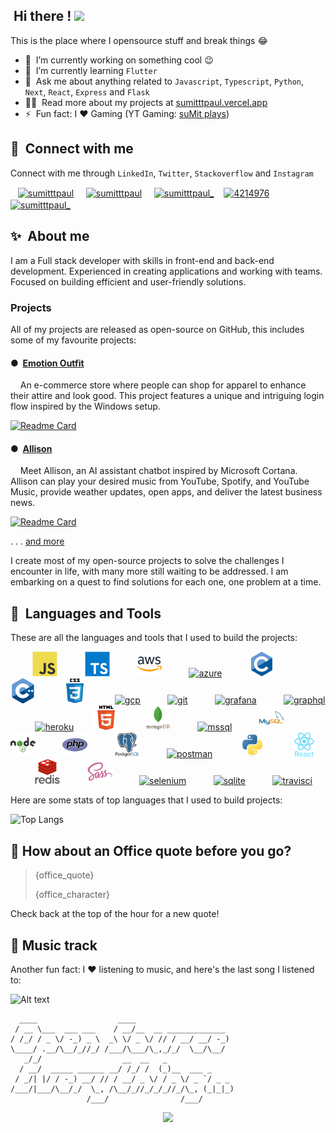 ## &nbsp;Hi there ! <a href="https://www.gautamkrishnar.com/"><img src="https://media.giphy.com/media/hvRJCLFzcasrR4ia7z/giphy.gif" width="5%"></a>
This is the place where I opensource stuff and break things :joy:

- 🔭 &nbsp;I’m currently working on something cool :wink:
- 🌱 &nbsp;I’m currently learning ```Flutter```
- 💬 &nbsp;Ask me about anything related to ```Javascript```, ```Typescript```, ```Python```, ```Next```, ```React```, ```Express``` and ```Flask```
- 👨‍💻 &nbsp;Read more about my projects at [sumitttpaul.vercel.app](https://sumitttpaul.vercel.app/)
- ⚡ &nbsp;Fun fact: I :heart: Gaming (YT Gaming: [suMit plays](https://www.youtube.com/@sumitplays3562))

## 🔗 &nbsp;**Connect with me**
Connect with me through ```LinkedIn```, ```Twitter```, ```Stackoverflow``` and ```Instagram```

&nbsp;&nbsp;&nbsp;<a href="https://linkedin.com/in/sumitttpaul" target="blank"><img align="center" src="https://raw.githubusercontent.com/rahuldkjain/github-profile-readme-generator/master/src/images/icons/Social/linked-in-alt.svg" alt="sumitttpaul" height="30" width="40" /></a>&nbsp;&nbsp;&nbsp;&nbsp;
<a href="mailto:sumitpaul.project@gmail.com" target="blank"><img align="center" src="https://upload.wikimedia.org/wikipedia/commons/7/7e/Gmail_icon_%282020%29.svg" alt="sumitttpaul" height="25" width="35" /></a>&nbsp;&nbsp;&nbsp;&nbsp;
<a href="https://twitter.com/sumitttpaul_" target="blank"><img align="center" src="https://raw.githubusercontent.com/rahuldkjain/github-profile-readme-generator/master/src/images/icons/Social/twitter.svg" alt="sumitttpaul_" height="30" width="40" /></a>&nbsp;&nbsp;&nbsp;
<a href="https://stackoverflow.com/users/13163098/sumeet-kumar-paul" target="blank"><img align="center" src="https://raw.githubusercontent.com/rahuldkjain/github-profile-readme-generator/master/src/images/icons/Social/stack-overflow.svg" alt="4214976" height="30" width="40" /></a>&nbsp;&nbsp;&nbsp;
<a href="https://instagram.com/sumitttpaul_" target="blank"><img align="center" src="https://raw.githubusercontent.com/rahuldkjain/github-profile-readme-generator/master/src/images/icons/Social/instagram.svg" alt="sumitttpaul_" height="30" width="40" /></a>&nbsp;&nbsp;&nbsp;

## ✨ &nbsp;About me
I am a Full stack developer with skills in front-end and back-end development. Experienced in creating applications and working with teams. Focused on building efficient and user-friendly solutions.

### Projects
All of my projects are released as open-source on GitHub, this includes some of my favourite projects:
#### ● &nbsp;[Emotion Outfit](https://emotionoutfit.vercel.app)
&nbsp;&nbsp;&nbsp;&nbsp;An e-commerce store where people can shop for apparel to enhance their attire and look good. This project features a unique and intriguing login flow inspired by the Windows setup.

[![Readme Card](https://github-readme-stats.vercel.app/api/pin/?username=sumittttpaul&repo=Emotion-Outfit&icon_color=F7C03C&border_radius=10&bg_color=151B23&show_owner=true&theme=algolia&hide_border=true)](https://github.com/sumittttpaul/Emotion-Outfit)
#### ● &nbsp;[Allison](https://www.youtube.com/watch?v=tWdmMSgJcY8)
&nbsp;&nbsp;&nbsp;&nbsp;Meet Allison, an AI assistant chatbot inspired by Microsoft Cortana. Allison can play your desired music from YouTube, Spotify, and YouTube Music, provide weather updates, open apps, and deliver the latest business news.

[![Readme Card](https://github-readme-stats.vercel.app/api/pin/?username=sumittttpaul&border_radius=10&icon_color=F7C03C&bg_color=151B23&repo=Allison&theme=algolia&show_owner=true&hide_border=true)](https://github.com/sumittttpaul/Allison)

.&nbsp;.&nbsp;.&nbsp;[and more](https://github.com/sumittttpaul?tab=repositories) 

I create most of my open-source projects to solve the challenges I encounter in life, with many more still waiting to be addressed. I am embarking on a quest to find solutions for each one, one problem at a time.

## 🚀 &nbsp;Languages and Tools
These are all the languages and tools that I used to build the projects:

&nbsp;&nbsp;&nbsp;&nbsp;&nbsp;&nbsp;&nbsp;&nbsp;&nbsp;<a href="https://developer.mozilla.org/en-US/docs/Web/JavaScript" target="_blank"><img src="https://raw.githubusercontent.com/devicons/devicon/master/icons/javascript/javascript-original.svg" alt="javascript" width="40" height="40"/></a>
&nbsp;&nbsp;&nbsp;&nbsp;&nbsp;&nbsp;&nbsp;&nbsp;&nbsp;
<a href="https://www.typescriptlang.org/" target="_blank"><img src="https://raw.githubusercontent.com/devicons/devicon/master/icons/typescript/typescript-original.svg" alt="typescript" width="40" height="40"/></a>
&nbsp;&nbsp;&nbsp;&nbsp;&nbsp;&nbsp;&nbsp;&nbsp;&nbsp;
<a href="https://aws.amazon.com" target="_blank"><img src="https://raw.githubusercontent.com/devicons/devicon/master/icons/amazonwebservices/amazonwebservices-original-wordmark.svg" alt="aws" width="40" height="40"/></a>
&nbsp;&nbsp;&nbsp;&nbsp;&nbsp;&nbsp;&nbsp;&nbsp;&nbsp;
<a href="https://azure.microsoft.com/en-in/" target="_blank"><img src="https://www.vectorlogo.zone/logos/microsoft_azure/microsoft_azure-icon.svg" alt="azure" width="40" height="40"/></a> 
&nbsp;&nbsp;&nbsp;&nbsp;&nbsp;&nbsp;&nbsp;&nbsp;&nbsp;
<a href="https://www.cprogramming.com/" target="_blank"><img src="https://raw.githubusercontent.com/devicons/devicon/master/icons/c/c-original.svg" alt="c" width="40" height="40"/></a> 
&nbsp;&nbsp;&nbsp;&nbsp;&nbsp;&nbsp;&nbsp;&nbsp;&nbsp;
<a href="https://www.w3schools.com/cpp/" target="_blank"><img src="https://raw.githubusercontent.com/devicons/devicon/master/icons/cplusplus/cplusplus-original.svg" alt="cplusplus" width="40" height="40"/></a> 
&nbsp;&nbsp;&nbsp;&nbsp;&nbsp;&nbsp;&nbsp;&nbsp;&nbsp;
<a href="https://www.w3schools.com/css/" target="_blank"><img src="https://raw.githubusercontent.com/devicons/devicon/master/icons/css3/css3-original-wordmark.svg" alt="css3" width="40" height="40"/></a>
&nbsp;&nbsp;&nbsp;&nbsp;&nbsp;&nbsp;&nbsp;&nbsp;&nbsp;
<a href="https://cloud.google.com" target="_blank"><img src="https://www.vectorlogo.zone/logos/google_cloud/google_cloud-icon.svg" alt="gcp" width="40" height="40"/></a> 
&nbsp;&nbsp;&nbsp;&nbsp;&nbsp;&nbsp;&nbsp;&nbsp;&nbsp;
<a href="https://git-scm.com/" target="_blank"><img src="https://www.vectorlogo.zone/logos/git-scm/git-scm-icon.svg" alt="git" width="40" height="40"/></a> 
&nbsp;&nbsp;&nbsp;&nbsp;&nbsp;&nbsp;&nbsp;&nbsp;&nbsp;
<a href="https://grafana.com" target="_blank"><img src="https://www.vectorlogo.zone/logos/grafana/grafana-icon.svg" alt="grafana" width="40" height="40"/></a> 
&nbsp;&nbsp;&nbsp;&nbsp;&nbsp;&nbsp;&nbsp;&nbsp;&nbsp;
<a href="https://graphql.org" target="_blank"><img src="https://www.vectorlogo.zone/logos/graphql/graphql-icon.svg" alt="graphql" width="40" height="40"/></a> 
&nbsp;&nbsp;&nbsp;&nbsp;&nbsp;&nbsp;&nbsp;&nbsp;&nbsp;
<a href="https://heroku.com" target="_blank"><img src="https://www.vectorlogo.zone/logos/heroku/heroku-icon.svg" alt="heroku" width="40" height="40"/></a> &nbsp;&nbsp;&nbsp;&nbsp;&nbsp;&nbsp;
<a href="https://www.w3.org/html/" target="_blank"><img src="https://raw.githubusercontent.com/devicons/devicon/master/icons/html5/html5-original-wordmark.svg" alt="html5" width="40" height="40"/></a> 
&nbsp;&nbsp;&nbsp;&nbsp;&nbsp;&nbsp;&nbsp;&nbsp;&nbsp;
<a href="https://www.mongodb.com/" target="_blank"><img src="https://raw.githubusercontent.com/devicons/devicon/master/icons/mongodb/mongodb-original-wordmark.svg" alt="mongodb" width="40" height="40"/></a> 
&nbsp;&nbsp;&nbsp;&nbsp;&nbsp;&nbsp;&nbsp;&nbsp;&nbsp;
<a href="https://www.microsoft.com/en-us/sql-server" target="_blank"><img src="https://www.svgrepo.com/show/303229/microsoft-sql-server-logo.svg" alt="mssql" width="40" height="40"/></a> 
&nbsp;&nbsp;&nbsp;&nbsp;&nbsp;&nbsp;&nbsp;&nbsp;&nbsp;
<a href="https://www.mysql.com/" target="_blank"><img src="https://raw.githubusercontent.com/devicons/devicon/master/icons/mysql/mysql-original-wordmark.svg" alt="mysql" width="40" height="40"/></a> 
&nbsp;&nbsp;&nbsp;&nbsp;&nbsp;&nbsp;&nbsp;&nbsp;&nbsp;
<a href="https://nodejs.org" target="_blank"> <img src="https://raw.githubusercontent.com/devicons/devicon/master/icons/nodejs/nodejs-original-wordmark.svg" alt="nodejs" width="40" height="40"/></a> 
&nbsp;&nbsp;&nbsp;&nbsp;&nbsp;&nbsp;&nbsp;&nbsp;&nbsp;
<a href="https://www.php.net" target="_blank"><img src="https://raw.githubusercontent.com/devicons/devicon/master/icons/php/php-original.svg" alt="php" width="40" height="40"/></a> 
&nbsp;&nbsp;&nbsp;&nbsp;&nbsp;&nbsp;&nbsp;&nbsp;&nbsp;
<a href="https://www.postgresql.org" target="_blank"> <img src="https://raw.githubusercontent.com/devicons/devicon/master/icons/postgresql/postgresql-original-wordmark.svg" alt="postgresql" width="40" height="40"/></a> 
&nbsp;&nbsp;&nbsp;&nbsp;&nbsp;&nbsp;&nbsp;&nbsp;&nbsp;
<a href="https://postman.com" target="_blank"><img src="https://www.vectorlogo.zone/logos/getpostman/getpostman-icon.svg" alt="postman" width="40" height="40"/></a> 
&nbsp;&nbsp;&nbsp;&nbsp;&nbsp;&nbsp;&nbsp;&nbsp;&nbsp;
<a href="https://www.python.org" target="_blank"><img src="https://raw.githubusercontent.com/devicons/devicon/master/icons/python/python-original.svg" alt="python" width="40" height="40"/></a> 
&nbsp;&nbsp;&nbsp;&nbsp;&nbsp;&nbsp;&nbsp;&nbsp;&nbsp;
<a href="https://reactjs.org/" target="_blank"><img src="https://raw.githubusercontent.com/devicons/devicon/master/icons/react/react-original-wordmark.svg" alt="react" width="40" height="40"/></a> 
&nbsp;&nbsp;&nbsp;&nbsp;&nbsp;&nbsp;&nbsp;&nbsp;&nbsp;
<a href="https://redis.io" target="_blank"><img src="https://raw.githubusercontent.com/devicons/devicon/master/icons/redis/redis-original-wordmark.svg" alt="redis" width="40" height="40"/></a> 
&nbsp;&nbsp;&nbsp;&nbsp;&nbsp;&nbsp;&nbsp;&nbsp;&nbsp;
<a href="https://sass-lang.com" target="_blank"> <img src="https://raw.githubusercontent.com/devicons/devicon/master/icons/sass/sass-original.svg" alt="sass" width="40" height="40"/></a> 
&nbsp;&nbsp;&nbsp;&nbsp;&nbsp;&nbsp;&nbsp;&nbsp;&nbsp;
<a href="https://www.selenium.dev" target="_blank"><img src="https://raw.githubusercontent.com/detain/svg-logos/780f25886640cef088af994181646db2f6b1a3f8/svg/selenium-logo.svg" alt="selenium" width="40" height="40"/></a> 
&nbsp;&nbsp;&nbsp;&nbsp;&nbsp;&nbsp;&nbsp;&nbsp;&nbsp;
<a href="https://www.sqlite.org/" target="_blank"><img src="https://www.vectorlogo.zone/logos/sqlite/sqlite-icon.svg" alt="sqlite" width="40" height="40"/></a> 
&nbsp;&nbsp;&nbsp;&nbsp;&nbsp;&nbsp;&nbsp;&nbsp;&nbsp;
<a href="https://travis-ci.org" target="_blank"><img src="https://www.vectorlogo.zone/logos/travis-ci/travis-ci-icon.svg" alt="travisci" width="40" height="40"/></a> 

Here are some stats of top languages that I used to build projects:

![Top Langs](https://github-readme-stats.vercel.app/api/top-langs/?username=sumittttpaul&hide_title=true&bg_color=151B23&theme=algolia&hide_border=true&layout=compact)

## 📣 How about an Office quote before you go?
> {office_quote}
>
> <p>{office_character}</p>

Check back at the top of the hour for a new quote!

## 🎸 Music track
Another fun fact: I ❤️ listening to music, and here's the last song I listened to:

![Alt text](https://spotify-recently-played-readme.vercel.app/api?user=m4n1ck2xueipry3no1zn2hw0z&count=1)


```
  ____                  ____                      
 / __ \___  ___ ___    / __/__  __ _____________  
/ /_/ / _ \/ -_) _ \  _\ \/ _ \/ // / __/ __/ -_) 
\____/ .__/\__/_//_/ /___/\___/\_,_/_/  \__/\__/  
   _/_/                  __  __   _               
  / __/  _____ ______ __/ /_/ /  (_)__  ___ _     
 / _/| |/ / -_) __/ // / __/ _ \/ / _ \/ _ `/ _ _ 
/___/|___/\__/_/  \_, /\__/_//_/_/_//_/\_, (_|_|_)
                 /___/                /___/       
```
<p align="center">
  <img src="https://capsule-render.vercel.app/api?type=waving&color=gradient&height=65&section=footer"/>
</p>
